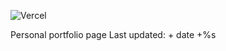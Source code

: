 ![Vercel](https://vercelbadge.vercel.app/api/vikingviolinist/portfolio)

Personal portfolio page
Last updated: + date +%s
